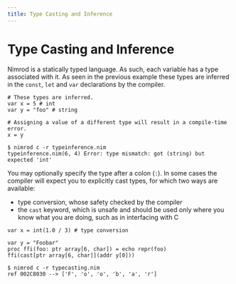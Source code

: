 ```yaml
---
title: Type Casting and Inference
---
```

# Type Casting and Inference

Nimrod is a statically typed language. As such, each variable has a type associated with it. As seen in the previous example these types are inferred in the `const`, `let` and `var` declarations by the compiler.

```nimrod
# These types are inferred.
var x = 5 # int
var y = "foo" # string

# Assigning a value of a different type will result in a compile-time error.
x = y
```

```console
$ nimrod c -r typeinference.nim
typeinference.nim(6, 4) Error: type mismatch: got (string) but expected 'int'
```

You may optionally specify the type after a colon (`:`). In some cases the compiler will expect you to explicitly cast types, for which two ways are available:

 - type conversion, whose safety checked by the compiler
 - the `cast` keyword, which is unsafe and should be used only where you know what you are doing, such as in interfacing with C

```nimrod
var x = int(1.0 / 3) # type conversion

var y = "Foobar"
proc ffi(foo: ptr array[6, char]) = echo repr(foo)
ffi(cast[ptr array[6, char]](addr y[0]))
```

```console
$ nimrod c -r typecasting.nim
ref 002C8030 --> ['F', 'o', 'o', 'b', 'a', 'r']
```
